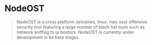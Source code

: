 # NodeOST

> NodeOST is a cross platform (windows, linux, mac osx) offensive security tool featuring a large number of black hat tools such as network sniffing to ip booters. NodeOST is currently under development in be beta stages.
